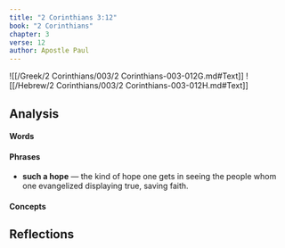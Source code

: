 ```yaml
---
title: "2 Corinthians 3:12"
book: "2 Corinthians"
chapter: 3
verse: 12
author: Apostle Paul
---
```

![[/Greek/2 Corinthians/003/2 Corinthians-003-012G.md#Text]]
![[/Hebrew/2 Corinthians/003/2 Corinthians-003-012H.md#Text]]

## Analysis

#### Words

#### Phrases
- **such a hope** — the kind of hope one gets in seeing the people whom one evangelized displaying true, saving faith.

#### Concepts

## Reflections
